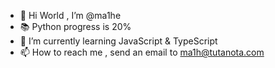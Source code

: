 - 👋 Hi World , I’m @ma1he
- 📚 Python progress is 20%
- 📌 I’m currently learning JavaScript & TypeScript
- 📫 How to reach me , send an email to ma1h@tutanota.com

<!---
ma1he/ma1he is a ✨ special ✨ repository because its `README.md` (this file) appears on your GitHub profile.
You can click the Preview link to take a look at your changes.
--->
